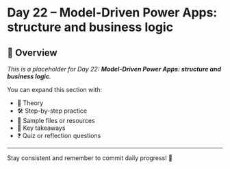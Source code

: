 # Day 22 – Model-Driven Power Apps: structure and business logic

## 📘 Overview

_This is a placeholder for Day 22: **Model-Driven Power Apps: structure and business logic**._

You can expand this section with:
- 🧠 Theory
- 🛠️ Step-by-step practice
- 📁 Sample files or resources
- 📌 Key takeaways
- ❓ Quiz or reflection questions

---

Stay consistent and remember to commit daily progress! 🚀
